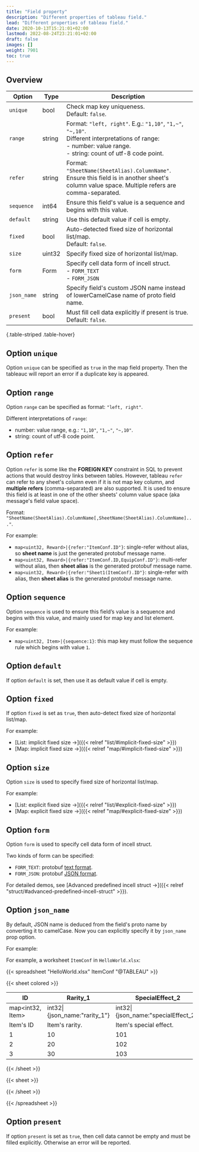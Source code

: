 ```yaml
---
title: "Field property"
description: "Different properties of tableau field."
lead: "Different properties of tableau field."
date: 2020-10-13T15:21:01+02:00
lastmod: 2022-08-24T23:21:01+02:00
draft: false
images: []
weight: 7901
toc: true
---
```


## Overview

| Option      | Type   | Description                                                                                                                                                                |
| ----------- | ------ | -------------------------------------------------------------------------------------------------------------------------------------------------------------------------- |
| `unique`    | bool   | Check map key uniqueness. <br> Default: `false`.                                                                                                                           |
| `range`     | string | Format: `"left, right"`. E.g.: `"1,10"`, `"1,~"`, `"~,10"`. <br> Different interpretations of range: <br> - number: value range. <br> - string: count of utf-8 code point. |
| `refer`     | string | Format: `"SheetName(SheetAlias).ColumnName"`.<br>Ensure this field is in another sheet's column value space. Multiple refers are comma-separated.                          |
| `sequence`  | int64  | Ensure this field's value is a sequence and begins with this value.                                                                                                        |
| `default`   | string | Use this default value if cell is empty.                                                                                                                                   |
| `fixed`     | bool   | Auto-detected fixed size of horizontal list/map. <br> Default: `false`.                                                                                                    |
| `size`      | uint32 | Specify fixed size of horizontal list/map.                                                                                                                                 |
| `form`      | Form   | Specify cell data form of incell struct.<br> -  `FORM_TEXT`<br> - `FORM_JSON`                                                                                              |
| `json_name` | string | Specify field's custom JSON name instead of lowerCamelCase name of proto field name.                                                                                       |
| `present`   | bool   | Must fill cell data explicitly if present is true. <br> Default: `false`.                                                                                                  |

{.table-striped .table-hover}

## Option `unique`

Option `unique` can be specified as `true` in the map field property. Then the tableauc will report an error if a duplicate key is appeared.

## Option `range`

Option `range` can be specified as format: `"left, right"`.

Different interpretations of `range`:

- number: value range, e.g.: `"1,10"`, `"1,~"`, `"~,10"`.
- string: count of utf-8 code point.

## Option `refer`

Option `refer` is some like the **FOREIGN KEY** constraint in SQL to prevent actions that would destroy links between tables. However, tableau `refer` can refer to any sheet's column even if it is not map key column, and **multiple refers** (comma-separated) are also supported. It is used to ensure this field is at least in one of the other sheets' column value space (aka message's field value space).

Format: `"SheetName(SheetAlias).ColumnName[,SheetName(SheetAlias).ColumnName]..."`.

For example:

- `map<uint32, Reward>|{refer:"ItemConf.ID"}`: single-refer without alias, so **sheet name** is just the generated protobuf message name.
- `map<uint32, Reward>|{refer:"ItemConf.ID,EquipConf.ID"}`: multi-refer without alias, then **sheet alias** is the generated protobuf message name.
- `map<uint32, Reward>|{refer:"Sheet1(ItemConf).ID"}`: single-refer with alias, then **sheet alias** is the generated protobuf message name.

## Option `sequence`

Option `sequence` is used to ensure this field’s value is a sequence and begins with this value,
and mainly used for map key and list element.

For example:

- `map<uint32, Item>|{sequence:1}`: this map key must follow the sequence rule which begins with value `1`.

## Option `default`

If option `default` is set, then use it as default value if cell is empty.

## Option `fixed`

If option `fixed` is set as `true`, then auto-detect fixed size of horizontal list/map.

For example:

- [List: implicit fixed size →]({{< relref "list/#implicit-fixed-size" >}})
- [Map: implicit fixed size →]({{< relref "map/#implicit-fixed-size" >}})

## Option `size`

Option `size` is used to specify fixed size of horizontal list/map.

For example:

- [List: explicit fixed size →]({{< relref "list/#explicit-fixed-size" >}})
- [Map: explicit fixed size →]({{< relref "map/#explicit-fixed-size" >}})

## Option `form`

Option `form` is used to specify cell data form of incell struct.

Two kinds of form can be specified:

- `FORM_TEXT`: protobuf [text format](https://developers.google.com/protocol-buffers/docs/text-format-spec).
- `FORM_JSON`: protobuf [JSON format](https://developers.google.com/protocol-buffers/docs/proto3#json).

For detailed demos, see [Advanced predefined incell struct →]({{< relref "struct/#advanced-predefined-incell-struct" >}}).

## Option `json_name`

By default, JSON name is deduced from the field's proto name by converting it to camelCase. Now you
can explicitly specify it by `json_name` prop option.

For example:

For example, a worksheet `ItemConf` in `HelloWorld.xlsx`:

{{< spreadsheet "HelloWorld.xlsx" ItemConf "@TABLEAU" >}}

{{< sheet colored >}}

| ID               | Rarity_1                      | SpecialEffect_2                      |
| ---------------- | ----------------------------- | ------------------------------------ |
| map<int32, Item> | int32\|{json_name:"rarity_1"} | int32\|{json_name:"specialEffect_2"} |
| Item's ID        | Item's rarity.                | Item's special effect.               |
| 1                | 10                            | 101                                  |
| 2                | 20                            | 102                                  |
| 3                | 30                            | 103                                  |

{{< /sheet >}}

{{< sheet >}}

{{< /sheet >}}

{{< /spreadsheet >}}

## Option `present`

If option `present` is set as `true`, then cell data cannot be empty and must be filled explicitly.
Otherwise an error will be reported.
